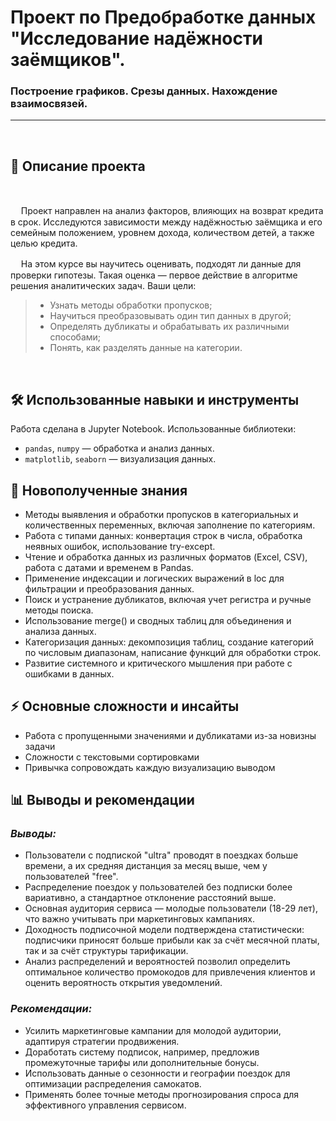 # Проект по Предобработке данных <br> "Исследование надёжности заёмщиков".
### Построение графиков. Срезы данных. Нахождение взаимосвязей.
 

***
<br>


## 📌 Описание проекта

<br>


ᅠ Проект направлен на анализ факторов, влияющих на возврат кредита в срок. Исследуются зависимости между надёжностью заёмщика и его семейным положением, уровнем дохода, количеством детей, а также целью кредита.

ᅠ На этом курсе вы научитесь оценивать, подходят ли данные для проверки гипотезы. Такая  оценка — первое действие в алгоритме решения аналитических задач. 
Ваши цели:
> - Узнать методы обработки пропусков;
> - Научиться преобразовывать один тип данных в другой;
> - Определять дубликаты и обрабатывать их различными способами;
> - Понять, как разделять данные на категории.

<br>


## 🛠 Использованные навыки и инструменты
Работа сделана в Jupyter Notebook. Использованные библиотеки:
- `pandas`, `numpy` — обработка и анализ данных.
- `matplotlib`, `seaborn` — визуализация данных.

## 🎯 Новополученные знания
- Методы выявления и обработки пропусков в категориальных и количественных переменных, включая заполнение по категориям.
- Работа с типами данных: конвертация строк в числа, обработка неявных ошибок, использование try-except.
- Чтение и обработка данных из различных форматов (Excel, CSV), работа с датами и временем в Pandas.
- Применение индексации и логических выражений в loc для фильтрации и преобразования данных.
- Поиск и устранение дубликатов, включая учет регистра и ручные методы поиска.
- Использование merge() и сводных таблиц для объединения и анализа данных.
- Категоризация данных: декомпозиция таблиц, создание категорий по числовым диапазонам, написание функций для обработки строк.
- Развитие системного и критического мышления при работе с ошибками в данных.


## ⚡ Основные сложности и инсайты
- Работа с пропущенными значениями и дубликатами из-за новизны задачи
- Сложности с текстовыми сортировками
- Привычка сопровождать каждую визуализацию выводом

## 📊 Выводы и рекомендации

### ***Выводы:***
- Пользователи с подпиской "ultra" проводят в поездках больше времени, а их средняя дистанция за месяц выше, чем у пользователей "free".  
- Распределение поездок у пользователей без подписки более вариативно, а стандартное отклонение расстояний выше.  
- Основная аудитория сервиса — молодые пользователи (18-29 лет), что важно учитывать при маркетинговых кампаниях.  
- Доходность подписочной модели подтверждена статистически: подписчики приносят больше прибыли как за счёт месячной платы, так и за счёт структуры тарификации.  
- Анализ распределений и вероятностей позволил определить оптимальное количество промокодов для привлечения клиентов и оценить вероятность открытия уведомлений.  

### ***Рекомендации:***  
- Усилить маркетинговые кампании для молодой аудитории, адаптируя стратегии продвижения.  
- Доработать систему подписок, например, предложив промежуточные тарифы или дополнительные бонусы.  
- Использовать данные о сезонности и географии поездок для оптимизации распределения самокатов.  
- Применять более точные методы прогнозирования спроса для эффективного управления сервисом.
